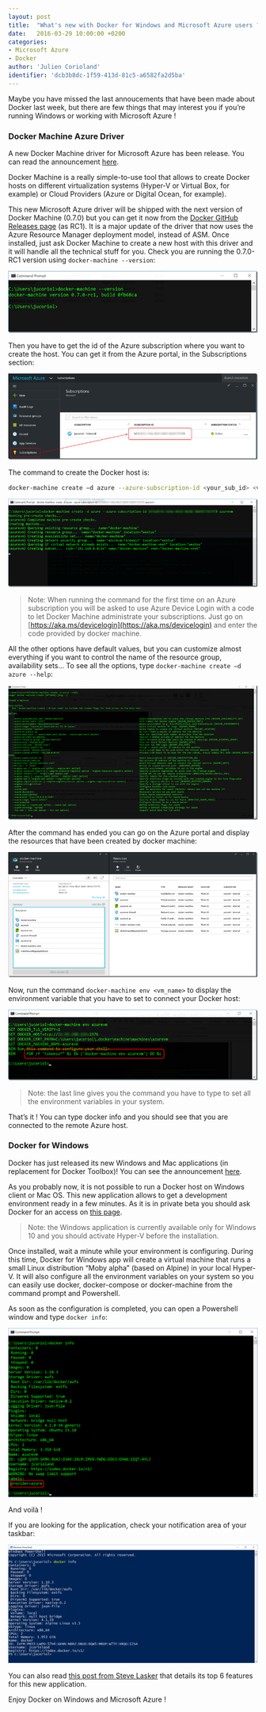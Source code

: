 ```yaml
---
layout: post
title:  "What's new with Docker for Windows and Microsoft Azure users ?"
date:   2016-03-29 10:00:00 +0200
categories: 
- Microsoft Azure
- Docker
author: 'Julien Corioland'
identifier: 'dcb3b8dc-1f59-413d-81c5-a6582fa2d5ba'
---
```


Maybe you have missed the last annoucements that have been made about Docker last week, but there are few things that may interest you if you’re running Windows or working with Microsoft Azure !

<!--more-->

### Docker Machine Azure Driver

A new Docker Machine driver for Microsoft Azure has been release. You can read the announcement [here](https://azure.microsoft.com/en-us/blog/docker-machine-azure-driver/).

Docker Machine is a really simple-to-use tool that allows to create Docker hosts on different virtualization systems (Hyper-V or Virtual Box, for example) or Cloud Providers (Azure or Digital Ocean, for example).

This new Microsoft Azure driver will be shipped with the next version of Docker Machine (0.7.0) but you can get it now from the [Docker GitHub Releases page](https://github.com/docker/machine/releases/) (as RC1). It is a major update of the driver that now uses the Azure Resource Manager deployment model, instead of ASM. Once installed, just ask Docker Machine to create a new host with this driver and it will handle all the technical stuff for you.
Check you are running the 0.7.0-RC1 version using `docker-machine --version`:

![Docker Machine](/images/msdn-archives/docker-azure-01.png)

Then you have to get the id of the Azure subscription where you want to create the host. You can get it from the Azure portal, in the Subscriptions section:

![Azure Portal](/images/msdn-archives/docker-azure-02.png)

The command to create the Docker host is:

```bash
docker-machine create –d azure --azure-subscription-id <your_sub_id> <vm_name>
```

![Docker Machine](/images/msdn-archives/docker-azure-03.png)

> Note: When running the command for the first time on an Azure subscription you will be asked to use Azure Device Login with a code to let Docker Machine administrate your subscriptions. Just go on [https://aka.ms/devicelogin](https://aka.ms/devicelogin) and enter the code provided by docker machine.

All the other options have default values, but you can customize almost everything if you want to control the name of the resource group, availability sets… To see all the options, type `docker-machine create –d azure --help`:

![Docker Machine](/images/msdn-archives/docker-azure-04.png)

After the command has ended you can go on the Azure portal and display the resources that have been created by docker machine:

![Azure Portal](/images/msdn-archives/docker-azure-05.png)

Now, run the command `docker-machine env <vm_name>` to display the environment variable that you have to set to connect your Docker host:

![Docker Machine](/images/msdn-archives/docker-azure-06.png)

> Note: the last line gives you the command you have to type to set all the environment variables in your system.

That’s it ! You can type docker info and you should see that you are connected to the remote Azure host.

### Docker for Windows

Docker has just released its new Windows and Mac applications (in replacement for Docker Toolbox)! You can see the announcement [here](https://blog.docker.com/2016/03/docker-for-mac-windows-beta/).

As you probably now, it is not possible to run a Docker host on Windows client or Mac OS. This new application allows to get a development environment ready in a few minutes. As it is in private beta you should ask Docker for an access on [this page](https://beta.docker.com/).

> Note: the Windows application is currently available only for Windows 10 and you should activate Hyper-V before the installation.

Once installed, wait a minute while your environment is configuring. During this time, Docker for Windows app will create a virtual machine that runs a small Linux distribution “Moby alpha” (based on Alpine) in your local Hyper-V. It will also configure all the environment variables on your system so you can easily use docker, docker-compose or docker-machine from the command prompt and Powershell.

As soon as the configuration is completed, you can open a Powershell window and type `docker info`:

![Docker for Windows](/images/msdn-archives/docker-azure-07.png)

And voilà !

If you are looking for the application, check your notification area of your taskbar:

![Docker for Windows](/images/msdn-archives/docker-azure-08.png)

You can also read [this post from Steve Lasker](https://blogs.msdn.microsoft.com/stevelasker/2016/03/24/docker-for-windows-beta-released/) that details its top 6 features for this new application.

Enjoy Docker on Windows and Microsoft Azure !